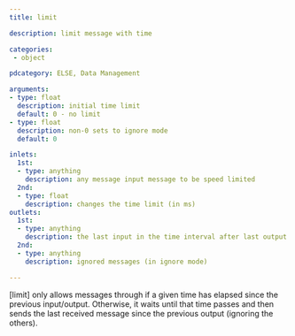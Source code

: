 ```yaml
---
title: limit

description: limit message with time

categories:
 - object

pdcategory: ELSE, Data Management

arguments:
- type: float
  description: initial time limit
  default: 0 - no limit
- type: float
  description: non-0 sets to ignore mode
  default: 0

inlets:
  1st:
  - type: anything
    description: any message input message to be speed limited
  2nd:
  - type: float
    description: changes the time limit (in ms)
outlets:
  1st:
  - type: anything
    description: the last input in the time interval after last output
  2nd:
  - type: anything
    description: ignored messages (in ignore mode)

---
```


[limit] only allows messages through if a given time has elapsed since the previous input/output. Otherwise, it waits until that time passes and then sends the last received message since the previous output (ignoring the others).

